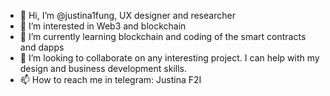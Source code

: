 - 👋 Hi, I’m @justina1fung, UX designer and researcher
- 👀 I’m interested in Web3 and blockchain
- 🌱 I’m currently learning blockchain and coding of the smart contracts and dapps
- 💞️ I’m looking to collaborate on any interesting project. I can help with my design and business development skills. 
- 📫 How to reach me in telegram: Justina F2I

<!---
justina1fung/justina1fung is a ✨ special ✨ repository because its `README.md` (this file) appears on your GitHub profile.
You can click the Preview link to take a look at your changes.
--->
